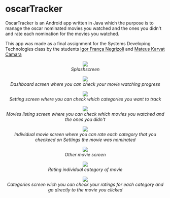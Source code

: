 # oscarTracker

OscarTracker is an Android app written in Java which the purpose is to manage the oscar nominated movies you watched and the ones you didn't and rate each nomination for the movies you watched. 
 
This app was made as a final assignment for the Systems Developing Technologies class by the students [Igor França Negrizoli](https://github.com/igorFNegrizoli) and [Mateus Karvat Camara](https://github.com/MahatKC) 
 
 <p align="center">
  <img src="https://commons.wikimedia.org/wiki/File:OscarTracker_SplashScreen.jpg" /><br>
  <span><i>Splashscreen</i></span>
</p>

<p align="center">
  <img src="https://commons.wikimedia.org/wiki/File:OscarTracker_DashBoard.jpg" /><br>
  <span><i>Dashboard screen where you can check your movie watching progress</i></span>
</p>

<p align="center">
  <img src="https://commons.wikimedia.org/wiki/File:OscarTracker_Settings.jpg" /><br>
  <span><i>Setting screen where you can check which categories you want to track</i></span>
</p>

<p align="center">
  <img src="https://commons.wikimedia.org/wiki/File:OscarTracker_MoviesList1.jpg" /><br>
  <span><i>Movies listing screen where you can check which movies you watched and the ones you didn't</i></span>
</p>

<p align="center">
  <img src="https://commons.wikimedia.org/wiki/File:OscarTracker_Movie.jpg" /><br>
  <span><i>Individual movie screen where you can rate each category that you checkecd on Settings the movie was nominated</i></span>
</p>

<p align="center">
  <img src="https://commons.wikimedia.org/wiki/File:OscarTracker_MinariMovie.jpg" /><br>
  <span><i>Other movie screen</i></span>
</p>

<p align="center">
  <img src="https://commons.wikimedia.org/wiki/File:OscarTracker_RatingPopup.jpg" /><br>
  <span><i>Rating individual category of movie</i></span>
</p>

<p align="center">
  <img src="https://commons.wikimedia.org/wiki/File:OscarTracker_CategoriesEspanded.jpg" /><br>
  <span><i>Categories screen wich you can check your ratings for each category and go directly to the movie you clicked</i></span>
</p>
